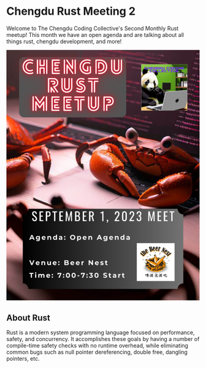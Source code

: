 # Chengdu Rust Meeting 2

Welcome to The Chengdu Coding Collective's Second Monthly Rust meetup! This month we have an open agenda and are talking about all things rust, chengdu development, and more!

![Rust Chengdu Coding Collective Meetup Info](Chengdu_Rust_Meetup_mini.png)

## About Rust

Rust is a modern system programming language focused on performance, safety, and concurrency. It accomplishes these goals by having a number of compile-time safety checks with no runtime overhead, while eliminating common bugs such as null pointer dereferencing, double free, dangling pointers, etc.
